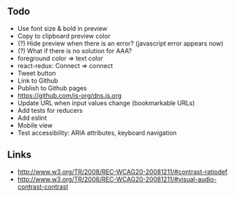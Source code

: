 ## Todo

* Use font size & bold in preview
* Copy to clipboard preview color
* (?) Hide preview when there is an error? (javascript error appears now)
* (?) What if there is no solution for AAA?
* foreground color => text color
* react-redux: Connect => connect
* Tweet button
* Link to Github
* Publish to Github pages
* https://github.com/js-org/dns.js.org
* Update URL when input values change (bookmarkable URLs)
* Add tests for reducers
* Add eslint
* Mobile view
* Test accessibility: ARIA attributes, keyboard navigation



## Links

* http://www.w3.org/TR/2008/REC-WCAG20-20081211/#contrast-ratiodef
* http://www.w3.org/TR/2008/REC-WCAG20-20081211/#visual-audio-contrast-contrast

